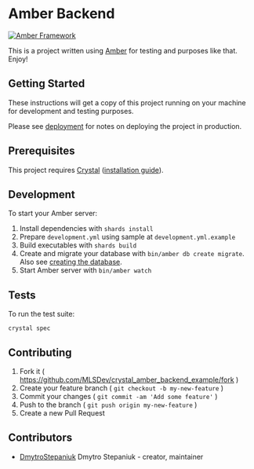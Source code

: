 # Amber Backend

[![Amber Framework](https://img.shields.io/badge/using-amber_framework-orange.svg)](https://amberframework.org)

This is a project written using [Amber](https://amberframework.org) for testing and purposes like that. Enjoy!

## Getting Started

These instructions will get a copy of this project running on your machine for development and testing purposes.

Please see [deployment](https://docs.amberframework.org/amber/deployment) for notes on deploying the project in production.

## Prerequisites

This project requires [Crystal](https://crystal-lang.org/) ([installation guide](https://crystal-lang.org/docs/installation/)).

## Development

To start your Amber server:

1. Install dependencies with `shards install`
2. Prepare `development.yml` using sample at `development.yml.example`
3. Build executables with `shards build`
4. Create and migrate your database with `bin/amber db create migrate`. Also see [creating the database](https://docs.amberframework.org/amber/guides/create-new-app#creating-the-database).
5. Start Amber server with `bin/amber watch`

## Tests

To run the test suite:

```
crystal spec
```

## Contributing

1. Fork it ( https://github.com/MLSDev/crystal_amber_backend_example/fork )
2. Create your feature branch ( `git checkout -b my-new-feature` )
3. Commit your changes ( `git commit -am 'Add some feature'` )
4. Push to the branch ( `git push origin my-new-feature` )
5. Create a new Pull Request

## Contributors

- [DmytroStepaniuk](https://github.com/DmytroStepaniuk) Dmytro Stepaniuk - creator, maintainer
